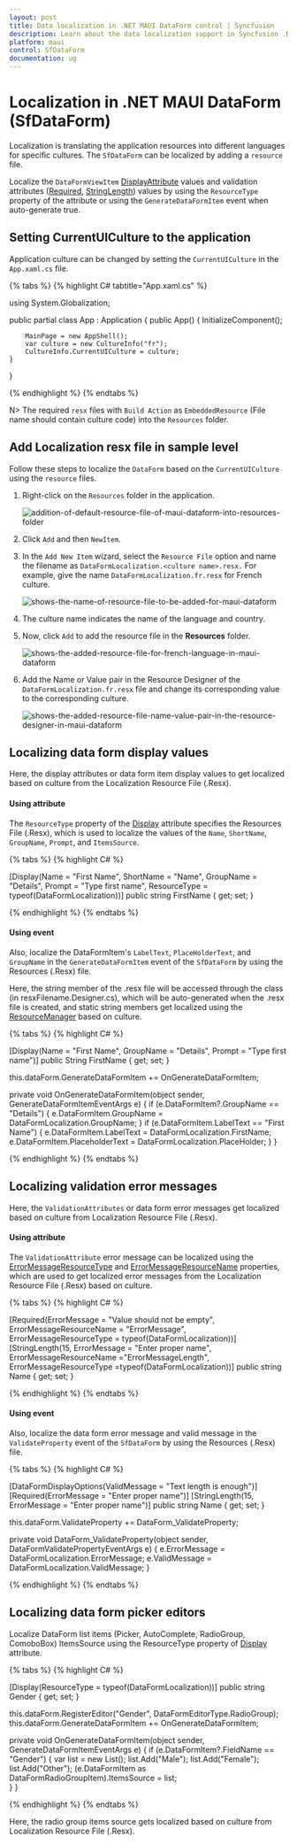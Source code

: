 ```yaml
---
layout: post
title: Data localization in .NET MAUI DataForm control | Syncfusion
description: Learn about the data localization support in Syncfusion .NET MAUI DataForm(SfDataForm) control in mobile and desktop applications from a single shared codebase.
platform: maui
control: SfDataForm
documentation: ug
---
```


# Localization in .NET MAUI DataForm (SfDataForm)

Localization is translating the application resources into different languages for specific cultures. The `SfDataForm` can be localized by adding a `resource` file.

Localize the `DataFormViewItem` [DisplayAttribute](https://learn.microsoft.com/en-us/dotnet/api/system.componentmodel.dataannotations.displayattribute?view=net-7.0) values and validation attributes ([Required](https://docs.microsoft.com/en-us/dotnet/api/system.componentmodel.dataannotations.requiredattribute?view=netframework-4.8), [StringLength](https://docs.microsoft.com/en-us/dotnet/api/system.componentmodel.dataannotations.stringlengthattribute?view=netframework-4.8)) values by using the `ResourceType` property of the attribute or using the `GenerateDataFormItem` event when auto-generate true.

## Setting CurrentUICulture to the application

Application culture can be changed by setting the `CurrentUICulture` in the `App.xaml.cs` file.

{% tabs %}
{% highlight C# tabtitle="App.xaml.cs" %}

using System.Globalization;

public partial class App : Application
{
	public App()
	{
		InitializeComponent();

		MainPage = new AppShell();
        var culture = new CultureInfo("fr");
        CultureInfo.CurrentUICulture = culture;
    }
}

{% endhighlight %}
{% endtabs %}

N>
The required `resx` files with `Build Action` as `EmbeddedResource` (File name should contain culture code) into the `Resources` folder.

## Add Localization resx file in sample level

Follow these steps to localize the `DataForm` based on the `CurrentUICulture` using the `resource` files.

1. Right-click on the `Resources` folder in the application.

    ![addition-of-default-resource-file-of-maui-dataform-into-resources-folder](images/localization/addition-of-default-resource-file-of-maui-dataform-into-resources-folder.png)

2. Click `Add` and then `NewItem`.
3. In the `Add New Item` wizard, select the `Resource File` option and name the filename as `DataFormLocalization.<culture name>.resx.` For example, give the name `DataFormLocalization.fr.resx` for French culture.

    ![shows-the-name-of-resource-file-to-be-added-for-maui-dataform](images/localization/shows-the-name-of-resource-file-to-be-added-for-maui-dataform.png)

4. The culture name indicates the name of the language and country.

5. Now, click `Add` to add the resource file in the **Resources** folder.

    ![shows-the-added-resource-file-for-french-language-in-maui-dataform](images/localization/shows-the-added-resource-file-for-french-language-in-maui-dataform.png)

6. Add the Name or Value pair in the Resource Designer of the `DataFormLocalization.fr.resx` file and change its corresponding value to the corresponding culture.
 
    ![shows-the-added-resource-file-name-value-pair-in-the-resource-designer-in-maui-dataform](images/localization/shows-the-added-resource-file-name-value-pair-in-the-resource-designer-in-maui-dataform.png)

## Localizing data form display values

Here, the display attributes or data form item display values to get localized based on culture from the Localization Resource File (.Resx).

#### Using attribute

The `ResourceType` property of the [Display](https://learn.microsoft.com/en-us/dotnet/api/system.componentmodel.dataannotations.displayattribute?view=net-7.0) attribute specifies the Resources File (.Resx), which is used to localize the values of the `Name`, `ShortName`, `GroupName`, `Prompt`, and `ItemsSource`.

{% tabs %}
{% highlight C# %}

[Display(Name = "First Name", ShortName = "Name", GroupName = "Details", Prompt = "Type first name", ResourceType = typeof(DataFormLocalization))]
public string FirstName { get; set; }

{% endhighlight %}
{% endtabs %}

#### Using event

Also, localize the DataFormItem's `LabelText`, `PlaceHolderText`, and `GroupName` in the `GenerateDataFormItem` event of the `SfDataForm` by using the Resources (.Resx) file.

Here, the string member of the .resx file will be accessed through the class (in resxFilename.Designer.cs), which will be auto-generated when the .resx file is created, and static string members get localized using the [ResourceManager](https://learn.microsoft.com/en-us/dotnet/api/system.resources.resourcemanager.getstring?view=net-7.0) based on culture.

{% tabs %}
{% highlight C# %}

[Display(Name = "First Name", GroupName = "Details", Prompt = "Type first name")]
public String FirstName { get; set; }

this.dataForm.GenerateDataFormItem += OnGenerateDataFormItem;

private void OnGenerateDataFormItem(object sender, GenerateDataFormItemEventArgs e)
{
    if (e.DataFormItem?.GroupName == "Details")
    {
        e.DataFormItem.GroupName = DataFormLocalization.GroupName;
    }
    if (e.DataFormItem.LabelText == "First Name")
    {
        e.DataFormItem.LabelText = DataFormLocalization.FirstName;
        e.DataFormItem.PlaceholderText = DataFormLocalization.PlaceHolder;
    }
}

{% endhighlight %}
{% endtabs %}

## Localizing validation error messages

Here, the `ValidationAttributes` or data form error messages get localized based on culture from Localization Resource File (.Resx).

#### Using attribute

The `ValidationAttribute` error message can be localized using the [ErrorMessageResourceType](https://docs.microsoft.com/en-us/dotnet/api/system.componentmodel.dataannotations.validationattribute.errormessageresourcetype?redirectedfrom=MSDN&view=net-5.0#System_ComponentModel_DataAnnotations_ValidationAttribute_ErrorMessageResourceType ) and [ErrorMessageResourceName](https://docs.microsoft.com/en-us/dotnet/api/system.componentmodel.dataannotations.validationattribute.errormessageresourcetype?redirectedfrom=MSDN&view=net-5.0#System_ComponentModel_DataAnnotations_ValidationAttribute_ErrorMessageResourceType )  properties, which are used to get localized error messages from the Localization Resource File (.Resx) based on culture.

{% tabs %}
{% highlight C# %}

[Required(ErrorMessage = "Value should not be empty", ErrorMessageResourceName = "ErrorMessage", ErrorMessageResourceType = typeof(DataFormLocalization))]
[StringLength(15, ErrorMessage = "Enter proper name", ErrorMessageResourceName ="ErrorMessageLength", ErrorMessageResourceType =typeof(DataFormLocalization))]
public string Name { get; set; }

{% endhighlight %}
{% endtabs %}

#### Using event

Also, localize the data form error message and valid message in the `ValidateProperty` event of the `SfDataForm` by using the Resources (.Resx) file.

{% tabs %}
{% highlight C# %}

[DataFormDisplayOptions(ValidMessage = "Text length is enough")]
[Required(ErrorMessage = "Enter proper name")]
[StringLength(15, ErrorMessage = "Enter proper name")]
public string Name { get; set; }

this.dataForm.ValidateProperty += DataForm_ValidateProperty;

private void DataForm_ValidateProperty(object sender, DataFormValidatePropertyEventArgs e)
{
    e.ErrorMessage = DataFormLocalization.ErrorMessage;
    e.ValidMessage = DataFormLocalization.ValidMessage;
}

{% endhighlight %}
{% endtabs %}

## Localizing data form picker editors

Localize DataForm list items (Picker, AutoComplete, RadioGroup, ComoboBox) ItemsSource using the ResourceType property of [Display](https://learn.microsoft.com/en-us/dotnet/api/system.componentmodel.dataannotations.displayattribute?view=net-7.0) attribute.

{% tabs %}
{% highlight C# %}

[Display(ResourceType = typeof(DataFormLocalization))]
public string Gender { get; set; }

this.dataForm.RegisterEditor("Gender", DataFormEditorType.RadioGroup);
this.dataForm.GenerateDataFormItem += OnGenerateDataFormItem;

private void OnGenerateDataFormItem(object sender, GenerateDataFormItemEventArgs e)
{
    if (e.DataFormItem?.FieldName == "Gender")
    {
        var list = new List<string>();
        list.Add("Male");
        list.Add("Female");
        list.Add("Other");
        (e.DataFormItem as DataFormRadioGroupItem).ItemsSource = list;            
    }
}

{% endhighlight %}
{% endtabs %}

Here, the radio group items source gets localized based on culture from Localization Resource File (.Resx).